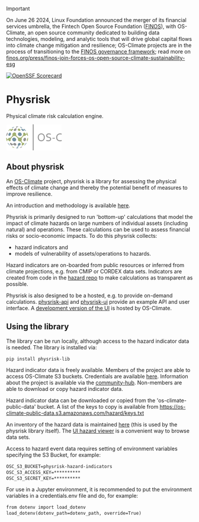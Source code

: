 <!-- markdownlint-disable -->
<!-- prettier-ignore-start -->
> [!IMPORTANT]
> On June 26 2024, Linux Foundation announced the merger of its financial services umbrella, the Fintech Open Source Foundation ([FINOS](https://finos.org)), with OS-Climate, an open source community dedicated to building data technologies, modeling, and analytic tools that will drive global capital flows into climate change mitigation and resilience; OS-Climate projects are in the process of transitioning to the [FINOS governance framework](https://community.finos.org/docs/governance); read more on [finos.org/press/finos-join-forces-os-open-source-climate-sustainability-esg](https://finos.org/press/finos-join-forces-os-open-source-climate-sustainability-esg)
<!-- prettier-ignore-end -->
<!-- markdownlint-enable -->

[![OpenSSF Scorecard](https://api.scorecard.dev/projects/github.com/os-climate/physrisk/badge)](https://scorecard.dev/viewer/?uri=github.com/os-climate/physrisk)

# Physrisk
Physical climate risk calculation engine.

<img src="docs/images/OS-Climate-Logo.png" alt="drawing" width="150"/>


## About physrisk

An [OS-Climate](https://os-climate.org) project, physrisk is a library for assessing the physical effects of climate change and thereby the potential benefit of measures to improve resilience.

An introduction and methodology is available [here](https://github.com/os-climate/physrisk/blob/main/methodology/PhysicalRiskMethodology.pdf).

Physrisk is primarily designed to run 'bottom-up' calculations that model the impact of climate hazards on large numbers of individual assets (including natural) and operations. These calculations can be used to assess financial risks or socio-economic impacts. To do this physrisk collects:

- hazard indicators and
- models of vulnerability of assets/operations to hazards.

Hazard indicators are on-boarded from public resources or inferred from climate projections, e.g. from CMIP or CORDEX data sets. Indicators are created from code in the
[hazard repo](https://github.com/os-climate/hazard) to make calculations as transparent as possible.

Physrisk is also designed to be a hosted, e.g. to provide on-demand calculations. [physrisk-api](https://github.com/os-climate/physrisk-api) and [physrisk-ui](https://github.com/os-climate/physrisk-ui) provide an example API and user interface. A [development version of the UI](https://physrisk-ui-physrisk.apps.odh-cl2.apps.os-climate.org) is hosted by OS-Climate.

## Using the library
The library can be run locally, although access to the hazard indicator data is needed. The library is installed via:
```
pip install physrisk-lib
```

Hazard indicator data is freely available. Members of the project are able to access OS-Climate S3 buckets. Credentials are available [here](https://console-openshift-console.apps.odh-cl2.apps.os-climate.org/k8s/ns/physrisk/secrets/physrisk-s3-keys). Information about the project is available via the [community-hub](https://github.com/os-climate/OS-Climate-Community-Hub). Non-members are able to download or copy hazard indicator data.

Hazard indicator data can be downloaded or copied from the 'os-climate-public-data' bucket. A list of the keys to copy is available from
https://os-climate-public-data.s3.amazonaws.com/hazard/keys.txt

An inventory of the hazard data is maintained [here](https://github.com/os-climate/hazard/blob/main/src/inventories/hazard/inventory.json) (this is used by the physrisk library itself). The [UI hazard viewer](https://physrisk-ui-physrisk.apps.odh-cl2.apps.os-climate.org) is a convenient way to browse data sets.

Access to hazard event data requires setting of environment variables specifying the S3 Bucket, for example:

```
OSC_S3_BUCKET=physrisk-hazard-indicators
OSC_S3_ACCESS_KEY=**********
OSC_S3_SECRET_KEY=**********
```

For use in a Jupyter environment, it is recommended to put the environment variables in a credentials.env file and do, for example:
```
from dotenv import load_dotenv
load_dotenv(dotenv_path=dotenv_path, override=True)
```
